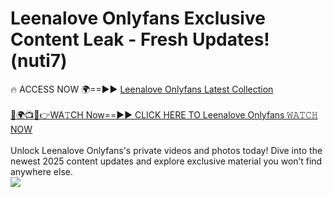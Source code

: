 # Leenalove Onlyfans Exclusive Content Leak - Fresh Updates! (nuti7)

🔥 ACCESS NOW 🌍==►► <a href="https://tinyurl.com/kvy9nzfs" rel="nofollow">Leenalove Onlyfans Latest Collection</a>
<br><br>
[🔴🌍📺📱👉WA𝚃CH Now==►► CLICK HERE TO Leenalove Onlyfans 𝚆𝙰𝚃𝙲𝙷 NOW](https://tinyurl.com/kvy9nzfs)
<br><br>
Unlock Leenalove Onlyfans's private videos and photos today! Dive into the newest 2025 content updates and explore exclusive material you won’t find anywhere else.
<br>
<a href="https://tinyurl.com/kvy9nzfs" rel="nofollow" data-target="animated-image.originalLink"><img src="https://camo.githubusercontent.com/8a4f000d20f83aca3bf7ec5f350d767afa0574a8a352519fd8cfa583a6f93a33/68747470733a2f2f692e696d6775722e636f6d2f644a486b345a712e676966" data-canonical-src="https://i.imgur.com/dJHk4Zq.gif" style="max-width: 100%; display: inline-block;" data-target="animated-image.originalImage"></a>
<br>
